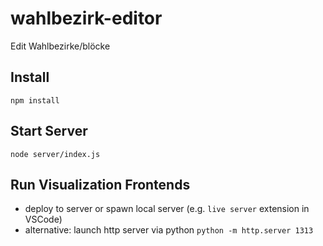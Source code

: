 # wahlbezirk-editor
Edit Wahlbezirke/blöcke


## Install
`npm install`

## Start Server
`node server/index.js`

## Run Visualization Frontends
* deploy to server or spawn local server (e.g. `live server` extension in VSCode)
* alternative: launch http server via python `python -m http.server 1313`

